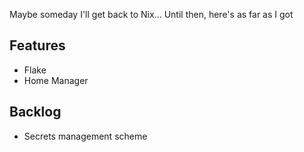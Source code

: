 Maybe someday I'll get back to Nix...
Until then, here's as far as I got
## Features
- Flake
- Home Manager
## Backlog
- Secrets management scheme
